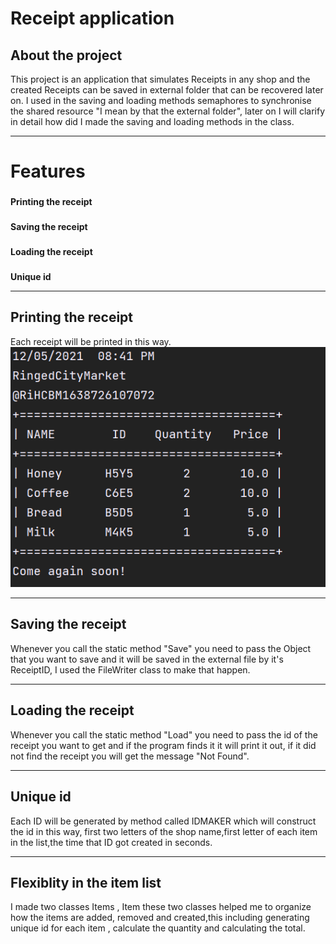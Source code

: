 # Receipt application


## **About the project**
This project is an application that simulates Receipts in any shop and the created Receipts can be saved in external folder that can be recovered later on.
I used in the saving and loading methods semaphores to synchronise the shared resource "I mean by that the external folder", later on I will clarify in detail how did I made the saving and loading methods in the class.
____
# **Features**

###
**Printing the receipt**
###
**Saving the receipt**
###
**Loading the receipt**
###
**Unique id**

___
## Printing the receipt

Each receipt will be printed in this way.
![image-0](https://github.com/ThomasTheCoder7/Receipt/blob/master/EXAMPLE.png?raw=true%27%3E)
___


## Saving the receipt
Whenever you call the static method "Save" you need to pass the Object that you want to save and it will be saved in the external file by it's ReceiptID, I used the FileWriter class to make that happen.
___
## Loading the receipt
Whenever you call the static method "Load" you need to pass the id of the receipt you want to get and if the program finds it it will print it out, if it did not find the receipt you will get the message "Not Found".
___
## Unique id
Each ID will be generated by method called IDMAKER which will construct the id in this way, first two letters of the shop name,first letter of each item in the list,the time that ID got created in seconds.
___
## Flexiblity in the item list
I made two classes Items , Item these two classes helped me to organize how the items are added, removed and created,this including generating unique id for each item , calculate the quantity and calculating the total.
